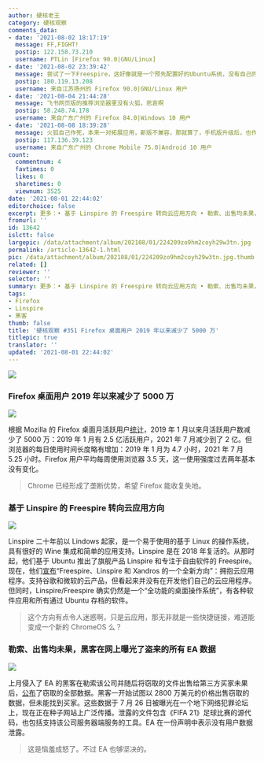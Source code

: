```yaml
---
author: 硬核老王
category: 硬核观察
comments_data:
- date: '2021-08-02 18:17:19'
  message: FF,FIGHT!
  postip: 122.158.73.210
  username: PTLin [Firefox 90.0|GNU/Linux]
- date: '2021-08-02 23:39:42'
  message: 尝试了一下Freespire，这好像就是一个预先配置好的Ubuntu系统，没有自己的软件仓库，只是预先安装了Xfce和一些常用软件。。。外网评论说还不如Xubuntu呢
  postip: 180.119.13.208
  username: 来自江苏扬州的 Firefox 90.0|GNU/Linux 用户
- date: '2021-08-04 21:44:28'
  message: 飞书网页版的推荐浏览器里没有火狐，悲哀啊
  postip: 58.248.74.178
  username: 来自广东广州的 Firefox 84.0|Windows 10 用户
- date: '2021-08-08 18:39:28'
  message: 火狐自己作死，本来一对拓展应用，新版不兼容，那就算了，手机版升级后，也作死，慢卡就算了，还他么没有扩展程序用。
  postip: 117.136.39.123
  username: 来自广东广州的 Chrome Mobile 75.0|Android 10 用户
count:
  commentnum: 4
  favtimes: 0
  likes: 0
  sharetimes: 0
  viewnum: 3525
date: '2021-08-01 22:44:02'
editorchoice: false
excerpt: 更多：• 基于 Linspire 的 Freespire 转向云应用方向 • 勒索、出售均未果，黑客在网上曝光了盗来的所有 EA 数据
fromurl: ''
id: 13642
islctt: false
largepic: /data/attachment/album/202108/01/224209zo9hm2coyh29w3tn.jpg
permalink: /article-13642-1.html
pic: /data/attachment/album/202108/01/224209zo9hm2coyh29w3tn.jpg.thumb.jpg
related: []
reviewer: ''
selector: ''
summary: 更多：• 基于 Linspire 的 Freespire 转向云应用方向 • 勒索、出售均未果，黑客在网上曝光了盗来的所有 EA 数据
tags:
- Firefox
- Linspire
- 黑客
thumb: false
title: '硬核观察 #351 Firefox 桌面用户 2019 年以来减少了 5000 万'
titlepic: true
translator: ''
updated: '2021-08-01 22:44:02'
---
```


![](/data/attachment/album/202108/01/224209zo9hm2coyh29w3tn.jpg)


### Firefox 桌面用户 2019 年以来减少了 5000 万


![](/data/attachment/album/202108/01/224218jxb871jhp1gdzjxd.jpg)


根据 Mozilla 的 Firefox 桌面月活跃用户[统计](https://data.firefox.com/dashboard/user-activity)，2019 年 1 月以来月活跃用户数减少了 5000 万：2019 年 1 月有 2.5 亿活跃用户，2021 年 7 月减少到了 2 亿。但浏览器的每日使用时间长度略有增加：2019 年 1 月为 4.7 小时，2021 年 7 月 5.25 小时。Firefox 用户平均每周使用浏览器 3.5 天，这一使用强度过去两年基本没有变化。



> 
> Chrome 已经形成了垄断优势，希望 Firefox 能收复失地。
> 
> 
> 


### 基于 Linspire 的 Freespire 转向云应用方向


![](/data/attachment/album/202108/01/224330iqooiipyhaillrqy.jpg)


Linspire 二十年前以 Lindows 起家，是一个易于使用的基于 Linux 的操作系统，具有很好的 Wine 集成和简单的应用支持。Linspire 是在 2018 年复活的。从那时起，他们基于 Ubuntu 推出了旗舰产品 Linspire 和专注于自由软件的 Freespire。现在，他们[宣布](https://www.freespire.net/2021/07/freespire-77-released.html?m=1)“Freespire、Linspire 和 Xandros 的一个全新方向”：拥抱云应用程序。支持谷歌和微软的云产品，但看起来并没有在开发他们自己的云应用程序。但同时，Linspire/Freespire 确实仍然是一个“全功能的桌面操作系统”，有各种软件应用和所有通过 Ubuntu 存档的软件。



> 
> 这个方向有点令人迷惑啊，只是云应用，那无非就是一些快捷链接，难道能变成一个新的 ChromeOS 么？
> 
> 
> 


### 勒索、出售均未果，黑客在网上曝光了盗来的所有 EA 数据


![](/data/attachment/album/202108/01/224347i666uuu8p6qqdlqs.jpg)


上月侵入了 EA 的黑客在勒索该公司并随后将窃取的文件出售给第三方买家未果后，[公布](https://therecord.media/hackers-leak-full-ea-data-after-failed-extortion-attempt/)了窃取的全部数据。黑客一开始试图以 2800 万美元的价格出售窃取的数据，但未能找到买家。这些数据于 7 月 26 日被曝光在一个地下网络犯罪论坛上，现在正在种子网站上广泛传播。泄露的文件包含《FIFA 21》足球比赛的源代码，也包括支持该公司服务器端服务的工具。EA 在一份声明中表示没有用户数据泄露。



> 
> 这是恼羞成怒了。不过 EA 也够坚决的。
> 
> 
>